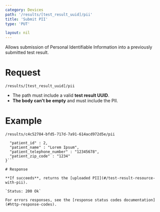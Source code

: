 ```yaml
---
category: Devices
path: '/results/[test_result_uuid]/pii'
title: 'Submit PII'
type: 'PUT'

layout: nil
---
```


Allows submission of Personal Identifiable Information into a previously submitted test result.

# Request

`/results/[test_result_uuid]/pii`

* The path must include a valid **test result UUID**.
* **The body can't be empty** and must include the PII.

# Example

```/results/c4c52784-bfd5-717d-7a91-614acd972d5e/pii```

```{
  "patient_id" : 2,
  "patient_name" : "Lorem Ipsum",
  "patient_telephone_number" : "12345678",
  "patient_zip_code" : "1234"
}```

# Response

**If succeeds**, returns the [uploaded PII](#/test-result-resource-with-pii).

`Status: 200 Ok`

For errors responses, see the [response status codes documentation](#http-response-codes).
